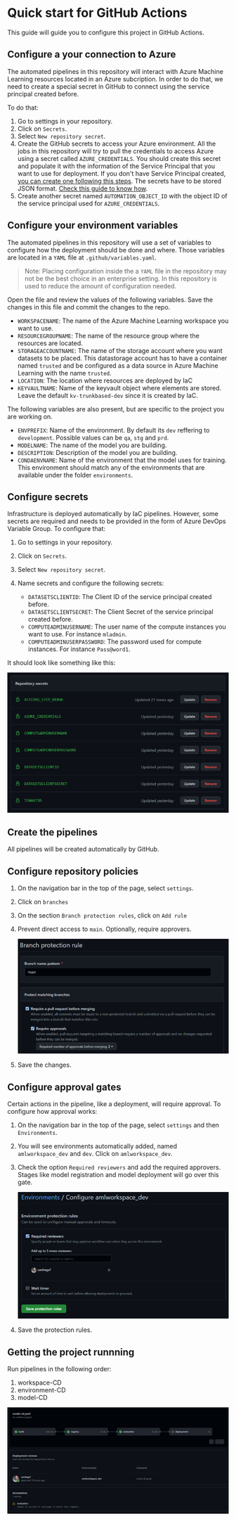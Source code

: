 # Quick start for GitHub Actions

This guide will guide you to configure this project in GitHub Actions.

## Configure a your connection to Azure

The automated pipelines in this repository will interact with Azure Machine Learning resources located in an Azure subcription. In order to do that, we need to create a special secret in GitHub to connect using the service principal created before.

To do that:
1. Go to settings in your repository.
2. Click on `Secrets`.
3. Select `New repository secret`.
4. Create the GitHub secrets to access your Azure environment. All the jobs in this repository will try to pull the credentials to access Azure using a secret called `AZURE_CREDENTIALS`. You should create this secret and populate it with the information of the Service Principal that you want to use for deployment. If you don't have Service Principal created, [you can create one following this steps](https://docs.microsoft.com/en-us/azure/active-directory/develop/howto-create-service-principal-portal). The secrets have to be stored JSON format. [Check this guide to know how](https://github.com/marketplace/actions/azure-login#configure-deployment-credentials).
5. Create another secret named `AUTOMATION_OBJECT_ID` with the object ID of the service principal used for `AZURE_CREDENTIALS`.

## Configure your environment variables

The automated pipelines in this repository will use a set of variables to configure how the deployment should be done and where. Those variables are located in a `YAML` file at `.github/variables.yaml`.

> Note: Placing configuration inside the a `YAML` file in the repository may not be the best choice in an enterprise setting. In this repository is used to reduce the amount of configuration needed.

Open the file and review the values of the following variables. Save the changes in this file and commit the changes to the repo.

- `WORKSPACENAME`: The name of the Azure Machine Learning workspace you want to use.
- `RESOURCEGROUPNAME`: The name of the resource group where the resources are located.
- `STORAGEACCOUNTNAME`: The name of the storage account where you want datasets to be placed. This datastorage account has to have a container named `trusted` and be configured as a data source in Azure Machine Learning with the name `trusted`.
- `LOCATION`: The location where resources are deployed by IaC
- `KEYVAULTNAME`: Name of the keyvault object where elements are stored. Leave the default `kv-trunkbased-dev` since it is created by IaC.

The following variables are also present, but are specific to the project you are working on.

- `ENVPREFIX`: Name of the environment. By default its `dev` reffering to `development`. Possible values can be `qa`, `stg` and `prd`.
- `MODELNAME`: The name of the model you are building. 
- `DESCRIPTION`: Description of the model you are building.
- `CONDAENVNAME`: Name of the environment that the model uses for training. This environment should match any of the environments that are available under the folder `environments`.

## Configure secrets

Infrastructure is deployed automatically by IaC pipelines. However, some secrets are required and needs to be provided in the form of Azure DevOps Variable Group. To configure that:

1. Go to settings in your repository.
2. Click on `Secrets`.
3. Select `New repository secret`.
3. Name secrets and configure the following secrets:

    - `DATASETSCLIENTID`: The Client ID of the service principal created before.
    - `DATASETSCLIENTSECRET`: The Client Secret of the service principal created before.
    - `COMPUTEADMINUSERNAME`: The user name of the compute instances you want to use. For instance `mladmin`.
    - `COMPUTEADMINUSERPASSWORD`: The password used for compute instances. For instance `Pass@word1`.


It should look like something like this:

![](assets/github-secrets.png)


## Create the pipelines

All pipelines will be created automatically by GitHub.

## Configure repository policies

1. On the navigation bar in the top of the page, select `settings`.
2. Click on `branches`
3. On the section `Branch protection rules`, click on `Add rule`
4. Prevent direct access to `main`. Optionally, require approvers. 

    ![](assets/github-manage-main-rule.png)

7. Save the changes.

## Configure approval gates

Certain actions in the pipeline, like a deployment, will require approval. To configure how approval works:

1. On the navigation bar in the top of the page, select `settings` and then `Environments`.
2. You will see environments automatically added, named `amlworkspace_dev` and `dev`. Click on `amlworkspace_dev`.
3. Check the option `Required reviewers` and add the required approvers. Stages like model registration and model deployment will go over this gate.

    ![](assets/github-environments-approvals.png)

4. Save the protection rules.

## Getting the project runnning

Run pipelines in the following order:

1. workspace-CD
2. environment-CD
3. model-CD

![](assets/github-model-cd-stages-deploy.png)